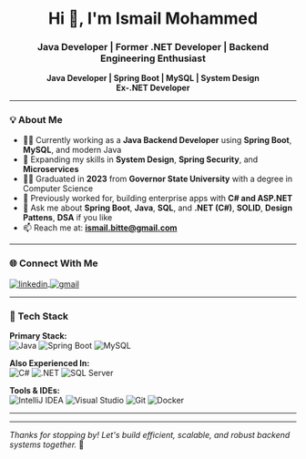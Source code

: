 <h1 align="center">Hi 👋, I'm Ismail Mohammed</h1>
<h3 align="center">Java Developer | Former .NET Developer | Backend Engineering Enthusiast</h3>

<p align="center">
  <strong>Java Developer | Spring Boot | MySQL | System Design</strong><br />
  <strong>Ex-.NET Developer</strong><br />
</p>

---

### 💡 About Me

- 👨‍💻 Currently working as a **Java Backend Developer** using **Spring Boot**, **MySQL**, and modern Java
- 🌱 Expanding my skills in **System Design**, **Spring Security**, and **Microservices**
- 👨‍🎓 Graduated in **2023** from **Governor State University** with a degree in Computer Science
- 💼 Previously worked for, building enterprise apps with **C# and ASP.NET**
- 💬 Ask me about **Spring Boot**, **Java**, **SQL**, and **.NET (C#)**, **SOLID**, **Design Pattens**, **DSA** if you like
- 📫 Reach me at: **ismail.bitte@gmail.com**

---


### 🌐 Connect With Me

<p align="left">
  <a href="https://www.linkedin.com/in/ismail-mohammed-3a0a80184/" target="blank"  title="Isamil Mohammed">
    <img align="center" src="https://img.shields.io/badge/LinkedIn-0077B5.svg?&style=flat-square&logo=linkedin&logoColor=white" alt="linkedin" />
  </a>
  <a href="mailto:ismail.bitte@gmail.com" target="blank" title="ismail.bitte@gmail.com">
    <img align="center" src="https://img.shields.io/badge/Gmail-D14836?style=flat-square&logo=gmail&logoColor=white" alt="gmail" />
  </a>
</p>

---

### 🔧 Tech Stack

**Primary Stack:**  
![Java](https://img.shields.io/badge/Java-ED8B00?style=flat&logo=java&logoColor=white)
![Spring Boot](https://img.shields.io/badge/Spring_Boot-6DB33F?style=flat&logo=spring-boot&logoColor=white)
![MySQL](https://img.shields.io/badge/MySQL-4479A1?style=flat&logo=mysql&logoColor=white)

**Also Experienced In:**  
![C#](https://img.shields.io/badge/C%23-239120?style=flat&logo=c-sharp&logoColor=white)
![.NET](https://img.shields.io/badge/.NET-512BD4?style=flat&logo=dotnet&logoColor=white)
![SQL Server](https://img.shields.io/badge/SQL_Server-CC2927?style=flat&logo=microsoft-sql-server&logoColor=white)

**Tools & IDEs:**  
![IntelliJ IDEA](https://img.shields.io/badge/IntelliJIDEA-000000?style=flat&logo=intellij-idea&logoColor=white)
![Visual Studio](https://img.shields.io/badge/Visual_Studio-5C2D91?style=flat&logo=visual-studio&logoColor=white)
![Git](https://img.shields.io/badge/Git-F05032?style=flat&logo=git&logoColor=white)
![Docker](https://img.shields.io/badge/Docker-2496ED?style=flat&logo=docker&logoColor=white)

---


---

_Thanks for stopping by! Let's build efficient, scalable, and robust backend systems together._ 🚀
